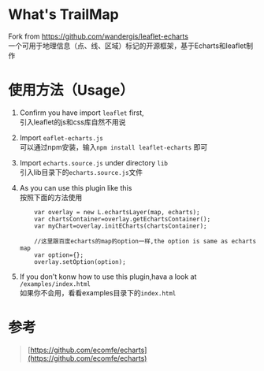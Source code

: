 # What's TrailMap
Fork from https://github.com/wandergis/leaflet-echarts<br/>
一个可用于地理信息（点、线、区域）标记的开源框架，基于Echarts和leaflet制作


# 使用方法（Usage）

1. Confirm you have import `leaflet` first, <br/>
引入leaflet的js和css库自然不用说 
2. Import `eaflet-echarts.js` <br/>
可以通过npm安装，输入`npm install leaflet-echarts` 即可
3. Import `echarts.source.js` under directory `lib` <br/>
引入lib目录下的`echarts.source.js`文件
4. As you can use this plugin like this<br/>
按照下面的方法使用

	```
		var overlay = new L.echartsLayer(map, echarts);
    	var chartsContainer=overlay.getEchartsContainer();
    	var myChart=overlay.initECharts(chartsContainer);
		
		//这里跟百度echarts的map的option一样,the option is same as echarts map
    	var option={};
    	overlay.setOption(option);
   	 ```
5. If you don't konw how to use this plugin,hava a look at `/examples/index.html`<br/>
如果你不会用，看看examples目录下的`index.html` 


# 参考

>[https://github.com/ecomfe/echarts](https://github.com/ecomfe/echarts)
